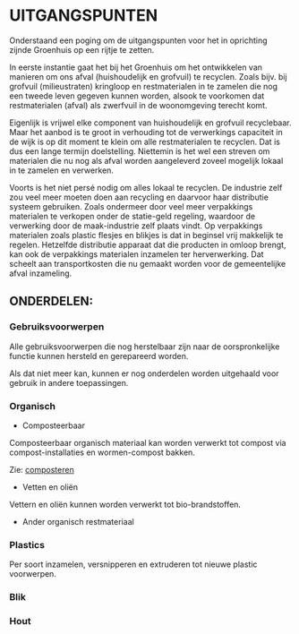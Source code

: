 # UITGANGSPUNTEN

Onderstaand een poging om de uitgangspunten voor het in oprichting zijnde Groenhuis op een rijtje te zetten.

In eerste instantie gaat het bij het Groenhuis om het ontwikkelen van manieren om ons afval (huishoudelijk en grofvuil) te recyclen. Zoals bijv. bij grofvuil (milieustraten) kringloop en restmaterialen in te zamelen die nog een tweede leven gegeven kunnen worden, alsook te voorkomen dat restmaterialen (afval) als zwerfvuil in de woonomgeving terecht komt.

Eigenlijk is vrijwel elke component van huishoudelijk en grofvuil recyclebaar. Maar het aanbod is te groot in verhouding tot de verwerkings capaciteit in de wijk is op dit moment te klein om alle restmaterialen te recyclen. Dat is dus een lange termijn doelstelling. Niettemin is het wel een streven om materialen die nu nog als afval worden aangeleverd zoveel mogelijk lokaal in te zamelen en verwerken.

Voorts is het niet persé nodig om alles lokaal te recyclen. De industrie zelf zou veel meer moeten doen aan recycling en daarvoor haar distributie systeem gebruiken. Zoals ondermeer door veel meer verpakkings materialen te verkopen onder de statie-geld regeling, waardoor de verwerking door de maak-industrie zelf plaats vindt. Op verpakkings materialen zoals plastic flesjes en blikjes is dat in beginsel vrij makkelijk te regelen. Hetzelfde distributie apparaat dat die producten in omloop brengt, kan ook de verpakkings materialen inzamelen ter herverwerking. Dat scheelt aan transportkosten die nu gemaakt worden voor de gemeentelijke afval inzameling.

## ONDERDELEN:

### Gebruiksvoorwerpen

Alle gebruiksvoorwerpen die nog herstelbaar zijn naar de oorspronkelijke functie kunnen hersteld en gerepareerd worden. 

Als dat niet meer kan, kunnen er nog onderdelen worden uitgehaald voor gebruik in andere toepassingen. 

### Organisch

* Composteerbaar

Composteerbaar organisch materiaal kan worden verwerkt tot compost via compost-installaties en wormen-compost bakken. 

Zie: [composteren](../composteren/README.md)

* Vetten en oliën

Vettern en oliën kunnen worden verwerkt tot bio-brandstoffen.

* Ander organisch restmateriaal

### Plastics

Per soort inzamelen, versnipperen en extruderen tot nieuwe plastic voorwerpen. 

### Blik

### Hout


